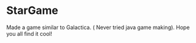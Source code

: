 # StarGame
Made a game similar to Galactica. ( Never tried java game making). Hope you all find it cool! 
